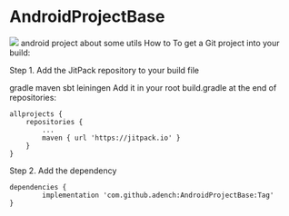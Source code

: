 # AndroidProjectBase
[![](https://jitpack.io/v/adench/AndroidProjectBase.svg)](https://jitpack.io/#adench/AndroidProjectBase)
android project about some utils
How to
To get a Git project into your build:

Step 1. Add the JitPack repository to your build file

gradle
maven
sbt
leiningen
Add it in your root build.gradle at the end of repositories:

	allprojects {
		repositories {
			...
			maven { url 'https://jitpack.io' }
		}
	}
Step 2. Add the dependency

	dependencies {
	        implementation 'com.github.adench:AndroidProjectBase:Tag'
	}
